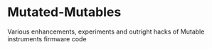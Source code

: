 Mutated-Mutables
================

Various enhancements, experiments and outright hacks of Mutable instruments firmware code
